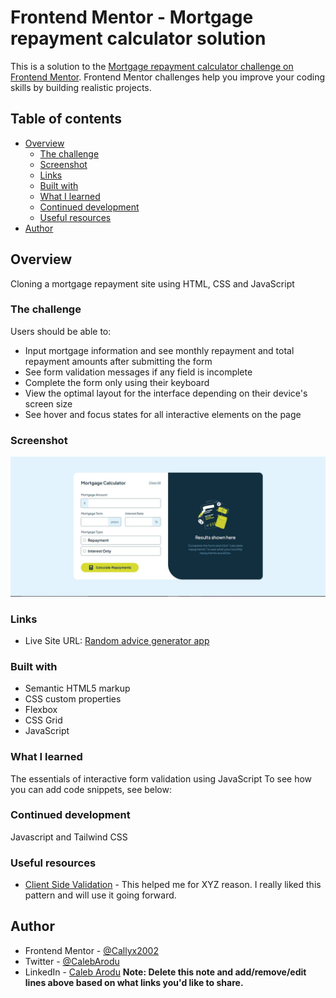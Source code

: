 # Frontend Mentor - Mortgage repayment calculator solution

This is a solution to the [Mortgage repayment calculator challenge on Frontend Mentor](https://www.frontendmentor.io/challenges/mortgage-repayment-calculator-Galx1LXK73). Frontend Mentor challenges help you improve your coding skills by building realistic projects.

## Table of contents

- [Overview](#overview)
  - [The challenge](#the-challenge)
  - [Screenshot](#screenshot)
  - [Links](#links)
  - [Built with](#built-with)
  - [What I learned](#what-i-learned)
  - [Continued development](#continued-development)
  - [Useful resources](#useful-resources)
- [Author](#author)

## Overview

Cloning a mortgage repayment site using HTML, CSS and JavaScript

### The challenge

Users should be able to:

- Input mortgage information and see monthly repayment and total repayment amounts after submitting the form
- See form validation messages if any field is incomplete
- Complete the form only using their keyboard
- View the optimal layout for the interface depending on their device's screen size
- See hover and focus states for all interactive elements on the page

### Screenshot

![My Solution Image](./screenshot.JPG)

### Links

- Live Site URL: [Random advice generator app](https://your-live-site-url.com)

### Built with

- Semantic HTML5 markup
- CSS custom properties
- Flexbox
- CSS Grid
- JavaScript

### What I learned

The essentials of interactive form validation using JavaScript
To see how you can add code snippets, see below:

### Continued development

Javascript and Tailwind CSS

### Useful resources

- [Client Side Validation](https://www.freecodecamp.org/news/form-validation-in-javascript/) - This helped me for XYZ reason. I really liked this pattern and will use it going forward.

## Author

- Frontend Mentor - [@Callyx2002](https://www.frontendmentor.io/profile/@Callyx2002)
- Twitter - [@CalebArodu](https://www.twitter.com/@CalebArodu)
- LinkedIn - [Caleb Arodu](https://ng.linkedin.com/in/caleb-arodu-208121249)
  **Note: Delete this note and add/remove/edit lines above based on what links you'd like to share.**
